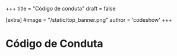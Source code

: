 +++
title = "Código de conduta"
draft = false

[extra]
#image = "/static/top_banner.png"
author = 'codeshow'
+++

# Código de Conduta

